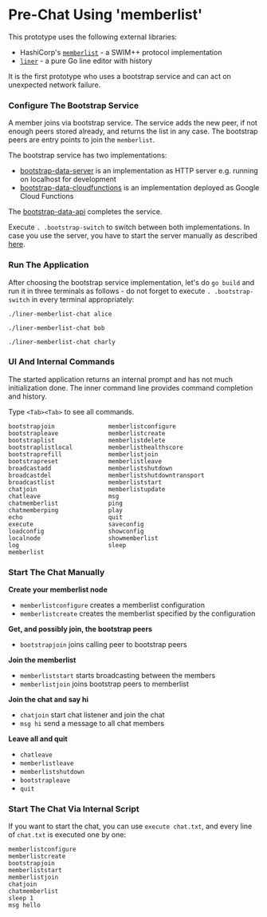 # Pre-Chat Using 'memberlist'

This prototype uses the following external libraries:

- HashiCorp's [`memberlist`](https://github.com/hashicorp/memberlist) - a SWIM++ protocol implementation
- [`liner`](https://github.com/peterh/liner) - a pure Go line editor with history

It is the first prototype who uses a bootstrap service and can act on unexpected network failure.
### Configure The Bootstrap Service

A member joins via bootstrap service. The service adds the new peer, if not enough peers stored already, 
and returns the list in any case. The bootstrap peers are entry points to join the `memberlist`.

The bootstrap service has two implementations:

- [bootstrap-data-server](https://github.com/stefanhans/programming-reactive-systems-in-go/tree/master/prototypes/liner-memberlist-chat/bootstrap-data-server)
is an implementation as HTTP server e.g. running on localhost for development
- [bootstrap-data-cloudfunctions](https://github.com/stefanhans/programming-reactive-systems-in-go/tree/master/prototypes/liner-memberlist-chat/bootstrap-data-cloudfunctions)
is an implementation deployed as Google Cloud Functions

The [bootstrap-data-api](https://github.com/stefanhans/programming-reactive-systems-in-go/tree/master/prototypes/liner-memberlist-chat/bootstrap-data-api)
completes the service. 

Execute `. .bootstrap-switch` to switch between both implementations. In case you use the server, you have to start the server manually as described [here](https://github.com/stefanhans/programming-reactive-systems-in-go/tree/master/prototypes/liner-memberlist-chat/bootstrap-data-server).

### Run The Application

After choosing the bootstrap service implementation, let's do `go build` and run it in three terminals as follows - 
do not forget to execute `. .bootstrap-switch` in every terminal appropriately:

```
./liner-memberlist-chat alice
```

```
./liner-memberlist-chat bob
```

```
./liner-memberlist-chat charly
```

### UI And Internal Commands

The started application returns an internal prompt and has not much initialization done. The inner command line 
provides command completion and history.

Type `<Tab><Tab>` to see all commands. 

```
bootstrapjoin               memberlistconfigure
bootstrapleave              memberlistcreate
bootstraplist               memberlistdelete
bootstraplistlocal          memberlisthealthscore
bootstraprefill             memberlistjoin
bootstrapreset              memberlistleave
broadcastadd                memberlistshutdown
broadcastdel                memberlistshutdowntransport
broadcastlist               memberliststart
chatjoin                    memberlistupdate
chatleave                   msg
chatmemberlist              ping
chatmemberping              play
echo                        quit
execute                     saveconfig
loadconfig                  showconfig
localnode                   showmemberlist
log                         sleep
memberlist
```

### Start The Chat Manually

**Create your memberlist node**

- `memberlistconfigure` creates a memberlist configuration
- `memberlistcreate` creates the memberlist specified by the configuration


**Get, and possibly join, the bootstrap peers**

- `bootstrapjoin` joins calling peer to bootstrap peers


**Join the memberlist**

- `memberliststart` starts broadcasting between the members
- `memberlistjoin` joins bootstrap peers to memberlist


**Join the chat and say hi**

- `chatjoin` start chat listener and join the chat
- `msg hi` send a message to all chat members


**Leave all and quit**

- `chatleave` 
- `memberlistleave` 
- `memberlistshutdown`
- `bootstrapleave` 
- `quit`


### Start The Chat Via Internal Script

If you want to start the chat, you can use `execute chat.txt`, and every line of `chat.txt` is executed one by one:

```
memberlistconfigure
memberlistcreate
bootstrapjoin
memberliststart
memberlistjoin
chatjoin
chatmemberlist
sleep 1
msg hello
```




